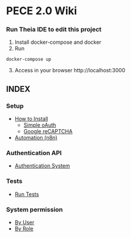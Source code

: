 # PECE 2.0 Wiki

### Run Theia IDE to edit this project
1) Install docker-compose and docker
2)  Run
```shell
docker-compose up
```
3) Access in your browser http://localhost:3000

## INDEX

### Setup
* [How to Install](install/index.md)
    - [Simple oAuth](auth/oauth.md)
    - [Google reCAPTCHA](auth/recaptcha.md)   
* [Automation (n8n)](n8n/index.md)

### Authentication API
* [Authentication System](auth/index.md)

### Tests
* [Run Tests](texts/index.md)

### System permission
* [By User](permissions/user.md)
* [By Role](permissions/role.md)